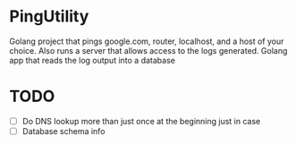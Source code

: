 # PingUtility

Golang project that pings google.com, router, localhost, and a host of your choice.
Also runs a server that allows access to the logs generated.
Golang app that reads the log output into a database

# TODO

- [ ] Do DNS lookup more than just once at the beginning just in case
- [ ] Database schema info
